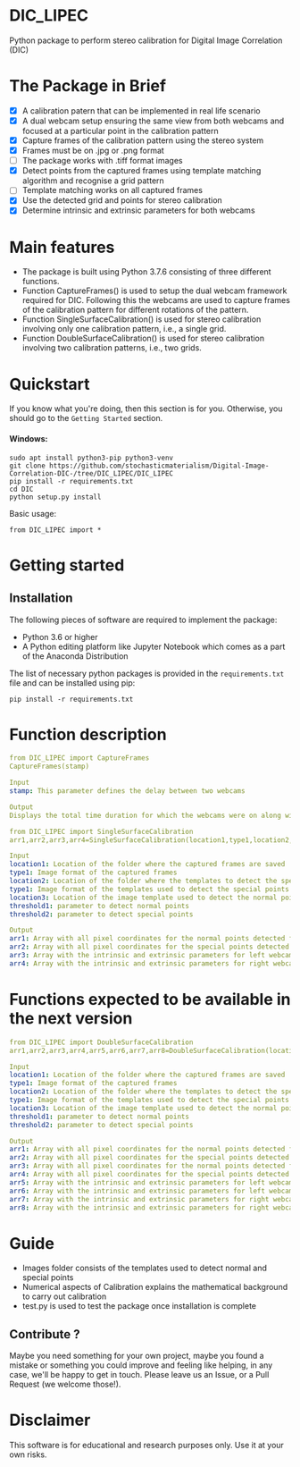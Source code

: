 # DIC_LIPEC
Python package to perform stereo calibration for Digital Image Correlation (DIC)

# The Package in Brief

- [x] A calibration patern that can be implemented in real life scenario
- [x] A dual webcam setup ensuring the same view from both webcams and focused at a particular point in the calibration pattern
- [x] Capture frames of the calibration pattern using the stereo system 
- [x] Frames must be on .jpg or .png format
- [ ] The package works with .tiff format images
- [x] Detect points from the captured frames using template matching algorithm and recognise a grid pattern
- [ ] Template matching works on all captured frames
- [x] Use the detected grid and points for stereo calibration
- [x] Determine intrinsic and extrinsic parameters for both webcams

# Main features

* The package is built using Python 3.7.6 consisting of three different functions.
* Function CaptureFrames() is used to setup the dual webcam framework required for DIC. Following this the webcams are used to capture frames of the calibration pattern for different rotations of the pattern.
* Function SingleSurfaceCalibration() is used for stereo calibration involving only one calibration pattern, i.e., a single grid.
* Function DoubleSurfaceCalibration() is used for stereo calibration involving two calibration patterns, i.e., two grids.

# Quickstart

If you know what you're doing, then this section is for you. Otherwise, you should go to the `Getting Started` section.

#### Windows:

```
sudo apt install python3-pip python3-venv
git clone https://github.com/stochasticmaterialism/Digital-Image-Correlation-DIC-/tree/DIC_LIPEC/DIC_LIPEC
pip install -r requirements.txt
cd DIC
python setup.py install
```

Basic usage:
```
from DIC_LIPEC import *
```

# Getting started

## Installation

The following pieces of software are required to implement the package:

* Python 3.6 or higher
* A Python editing platform like Jupyter Notebook which comes as a part of the Anaconda Distribution

The list of necessary python packages is provided in the `requirements.txt` file and can be installed using pip:
```
pip install -r requirements.txt
```
# Function description
```yaml
from DIC_LIPEC import CaptureFrames
CaptureFrames(stamp)

Input
stamp: This parameter defines the delay between two webcams

Output
Displays the total time duration for which the webcams were on along with their time stamp along with the total number of frames captured by both webcams. Besides, with the user permission, the functions saves all the captured frames in the C drive of the devicebeing used. Images are saved in by the names xxxxx_y where xxxxx represents the frame number while y is 1 if the frame is captured by the left webcam and 0 for right webcam.

```
```yaml
from DIC_LIPEC import SingleSurfaceCalibration
arr1,arr2,arr3,arr4=SingleSurfaceCalibration(location1,type1,location2,type2,location3,threshold1,threshold2)

Input
location1: Location of the folder where the captured frames are saved
type1: Image format of the captured frames
location2: Location of the folder where the templates to detect the special points are saved
type1: Image format of the templates used to detect the special points
location3: Location of the image template used to detect the normal points
threshold1: parameter to detect normal points
threshold2: parameter to detect special points

Output
arr1: Array with all pixel coordinates for the normal points detected for all frames
arr2: Array with all pixel coordinates for the special points detected for all frames
arr3: Array with the intrinsic and extrinsic parameters for left webcam
arr4: Array with the intrinsic and extrinsic parameters for right webcam

```

# Functions expected to be available in the next version

```yaml
from DIC_LIPEC import DoubleSurfaceCalibration
arr1,arr2,arr3,arr4,arr5,arr6,arr7,arr8=DoubleSurfaceCalibration(location1,type1,location2,type2,location3,threshold1,threshold2)

Input
location1: Location of the folder where the captured frames are saved
type1: Image format of the captured frames
location2: Location of the folder where the templates to detect the special points are saved
type1: Image format of the templates used to detect the special points
location3: Location of the image template used to detect the normal points
threshold1: parameter to detect normal points
threshold2: parameter to detect special points

Output
arr1: Array with all pixel coordinates for the normal points detected for grid 1 for all frames
arr2: Array with all pixel coordinates for the special points detected for grid 2 for all frames
arr3: Array with all pixel coordinates for the normal points detected for grid 1 for all frames
arr4: Array with all pixel coordinates for the special points detected for grid 2 for all frames
arr5: Array with the intrinsic and extrinsic parameters for left webcam for grid 1
arr6: Array with the intrinsic and extrinsic parameters for left webcam for grid 2
arr7: Array with the intrinsic and extrinsic parameters for right webcam for grid 1
arr8: Array with the intrinsic and extrinsic parameters for right webcam for grid 2

```

# Guide
* Images folder consists of the templates used to detect normal and special points
* Numerical aspects of Calibration explains the mathematical background to carry out calibration
* test.py is used to test the package once installation is complete

## Contribute ?

Maybe you need something for your own project, maybe you found a mistake or something you could improve and feeling like helping, in any case, we'll be happy to get in touch. Please leave us an Issue, or a Pull Request (we welcome those!).


# Disclaimer

This software is for educational and research purposes only. Use it at your own risks.
